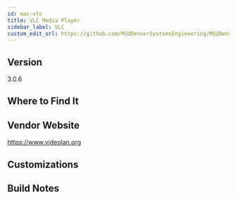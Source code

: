 ```yaml
---
id: mac-vlc
title: VLC Media Player
sidebar_label: VLC
custom_edit_url: https://github.com/MSUDenverSystemsEngineering/MSUDenverSystemsEngineering.github.io/edit/source/docs/package-mac-vlc.md
---
```


## Version
3.0.6

## Where to Find It

## Vendor Website
https://www.videolan.org

## Customizations

## Build Notes
